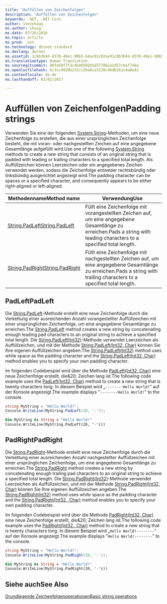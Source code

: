 ```yaml
---
title: "Auffüllen von Zeichenfolgen"
description: "Auffüllen von Zeichenfolgen"
keywords: .NET, .NET Core
author: stevehoag
ms.author: shoag
ms.date: 07/26/2016
ms.topic: article
ms.prod: .net
ms.technology: dotnet-standard
ms.devlang: dotnet
ms.assetid: 1c8b3b44-d370-49e1-90b5-64ac81c02ae91c8b3b44-d370-49e1-90b5-64ac81c02ae9
ms.translationtype: Human Translation
ms.sourcegitcommit: 90fe68f7f3c4b46502b5d3770b1a2d57c6af748a
ms.openlocfilehash: bc3cc9028b232cc2ba6ca3130c4bdb261c4a0a42
ms.contentlocale: de-de
ms.lasthandoff: 03/02/2017

---
```


# <a name="padding-strings"></a><span data-ttu-id="b4d93-104">Auffüllen von Zeichenfolgen</span><span class="sxs-lookup"><span data-stu-id="b4d93-104">Padding strings</span></span>

<span data-ttu-id="b4d93-105">Verwenden Sie eine der folgenden [System.String](xref:System.String)-Methoden, um eine neue Zeichenfolge zu erstellen, die aus einer ursprünglichen Zeichenfolge besteht, die mit voran- oder nachgestellten Zeichen auf eine angegebene Gesamtlänge aufgefüllt wird.</span><span class="sxs-lookup"><span data-stu-id="b4d93-105">Use one of the following [System.String](xref:System.String) methods to create a new string that consists of an original string that is padded with leading or trailing characters to a specified total length.</span></span> <span data-ttu-id="b4d93-106">Als Auffüllzeichen können Leerzeichen oder ein angegebenes Zeichen verwendet werden, sodass die Zeichenfolge entweder rechtsbündig oder linksbündig ausgerichtet angezeigt wird.</span><span class="sxs-lookup"><span data-stu-id="b4d93-106">The padding character can be spaces or a specified character, and consequently appears to be either right-aligned or left-aligned.</span></span>

<span data-ttu-id="b4d93-107">Methodenname</span><span class="sxs-lookup"><span data-stu-id="b4d93-107">Method name</span></span> | <span data-ttu-id="b4d93-108">Verwendung</span><span class="sxs-lookup"><span data-stu-id="b4d93-108">Use</span></span>
----------- | ---
<span data-ttu-id="b4d93-109">[String.PadLeft](xref:System.String.PadLeft(System.Int32))</span><span class="sxs-lookup"><span data-stu-id="b4d93-109">[String.PadLeft](xref:System.String.PadLeft(System.Int32))</span></span> | <span data-ttu-id="b4d93-110">Füllt eine Zeichenfolge mit vorangestellten Zeichen auf, um eine angegebene Gesamtlänge zu erreichen.</span><span class="sxs-lookup"><span data-stu-id="b4d93-110">Pads a string with leading characters to a specified total length.</span></span>
<span data-ttu-id="b4d93-111">[String.PadRight](xref:System.String.PadRight(System.Int32))</span><span class="sxs-lookup"><span data-stu-id="b4d93-111">[String.PadRight](xref:System.String.PadRight(System.Int32))</span></span> | <span data-ttu-id="b4d93-112">Füllt eine Zeichenfolge mit nachgestellten Zeichen auf, um eine angegebene Gesamtlänge zu erreichen.</span><span class="sxs-lookup"><span data-stu-id="b4d93-112">Pads a string with trailing characters to a specified total length.</span></span>

## <a name="padleft"></a><span data-ttu-id="b4d93-113">PadLeft</span><span class="sxs-lookup"><span data-stu-id="b4d93-113">PadLeft</span></span>

<span data-ttu-id="b4d93-114">Die [String.PadLeft](xref:System.String.PadLeft(System.Int32))-Methode erstellt eine neue Zeichenfolge durch die Verkettung einer ausreichenden Anzahl vorangestellter Auffüllzeichen mit einer ursprünglichen Zeichenfolge, um eine angegebene Gesamtlänge zu erreichen.</span><span class="sxs-lookup"><span data-stu-id="b4d93-114">The [String.PadLeft](xref:System.String.PadLeft(System.Int32)) method creates a new string by concatenating enough leading pad characters to an original string to achieve a specified total length.</span></span> <span data-ttu-id="b4d93-115">Die [String.PadLeft(Int32)](xref:System.String.PadLeft(System.Int32))-Methode verwendet Leerzeichen als Auffüllzeichen, und mit der Methode [String.PadLeft(Int32, Char)](xref:System.String.PadLeft(System.Int32,System.Char)) können Sie Ihre eigenen Auffüllzeichen angeben.</span><span class="sxs-lookup"><span data-stu-id="b4d93-115">The [String.PadLeft(Int32)](xref:System.String.PadLeft(System.Int32)) method uses white space as the padding character and the [String.PadLeft(Int32, Char)](xref:System.String.PadLeft(System.Int32,System.Char)) method enables you to specify your own padding character.</span></span>

<span data-ttu-id="b4d93-116">Im folgenden Codebeispiel wird über die Methode [PadLeft(Int32, Char)](xref:System.String.PadLeft(System.Int32,System.Char)) eine neue Zeichenfolge erstellt, die&20; Zeichen lang ist.</span><span class="sxs-lookup"><span data-stu-id="b4d93-116">The following code example uses the [PadLeft(Int32, Char)](xref:System.String.PadLeft(System.Int32,System.Char)) method to create a new string that is twenty characters long.</span></span> <span data-ttu-id="b4d93-117">In diesem Beispiel wird „`--------Hello World!`“ auf der Konsole angezeigt.</span><span class="sxs-lookup"><span data-stu-id="b4d93-117">The example displays "`--------Hello World!`" to the console.</span></span>

```csharp
string MyString = "Hello World!";
Console.WriteLine(MyString.PadLeft(20, '-'));
```

```vb
Dim MyString As String = "Hello World!"
Console.WriteLine(MyString.PadLeft(20, "-"c))
```

## <a name="padright"></a><span data-ttu-id="b4d93-118">PadRight</span><span class="sxs-lookup"><span data-stu-id="b4d93-118">PadRight</span></span>

<span data-ttu-id="b4d93-119">Die [String.PadRight](xref:System.String.PadRight(System.Int32))-Methode erstellt eine neue Zeichenfolge durch die Verkettung einer ausreichenden Anzahl nachgestellter Auffüllzeichen mit einer ursprünglichen Zeichenfolge, um eine angegebene Gesamtlänge zu erreichen.</span><span class="sxs-lookup"><span data-stu-id="b4d93-119">The [String.PadRight](xref:System.String.PadRight(System.Int32)) method creates a new string by concatenating enough trailing pad characters to an original string to achieve a specified total length.</span></span> <span data-ttu-id="b4d93-120">Die [String.PadRight(Int32)](xref:System.String.PadRight(System.Int32))-Methode verwendet Leerzeichen als Auffüllzeichen, und mit der Methode [String.PadRight(Int32, Char)](xref:System.String.PadRight(System.Int32,System.Char)) können Sie Ihre eigenen Auffüllzeichen angeben.</span><span class="sxs-lookup"><span data-stu-id="b4d93-120">The [String.PadRight(Int32)](xref:System.String.PadRight(System.Int32)) method uses white space as the padding character and the [String.PadRight(Int32, Char)](xref:System.String.PadRight(System.Int32,System.Char)) method enables you to specify your own padding character.</span></span>

<span data-ttu-id="b4d93-121">Im folgenden Codebeispiel wird über die Methode [PadRight(Int32, Char)](xref:System.String.PadRight(System.Int32,System.Char)) eine neue Zeichenfolge erstellt, die&20; Zeichen lang ist.</span><span class="sxs-lookup"><span data-stu-id="b4d93-121">The following code example uses the [PadRight(Int32, Char)](xref:System.String.PadRight(System.Int32,System.Char)) method to create a new string that is twenty characters long.</span></span> <span data-ttu-id="b4d93-122">In diesem Beispiel wird „`Hello World!--------`“ auf der Konsole angezeigt.</span><span class="sxs-lookup"><span data-stu-id="b4d93-122">The example displays "`Hello World!--------`" to the console.</span></span>

```csharp
string MyString = "Hello World!";
Console.WriteLine(MyString.PadRight(20, '-'));
```

```vb
Dim MyString As String = "Hello World!"
Console.WriteLine(MyString.PadRight(20, "-"c))
```

## <a name="see-also"></a><span data-ttu-id="b4d93-123">Siehe auch</span><span class="sxs-lookup"><span data-stu-id="b4d93-123">See Also</span></span>

[<span data-ttu-id="b4d93-124">Grundlegende Zeichenfolgenoperationen</span><span class="sxs-lookup"><span data-stu-id="b4d93-124">Basic string operations</span></span>](basic-string-operations.md)


